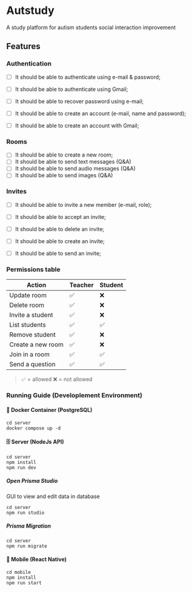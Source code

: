 # Autstudy

A study platform for autism students social interaction improvement

## Features

### Authentication

- [ ] It should be able to authenticate using e-mail & password;
- [ ] It should be able to authenticate using Gmail;
- [ ] It should be able to recover password using e-mail;
- [ ] It should be able to create an account (e-mail, name and password);
- [ ] It should be able to create an account with Gmail;


### Rooms

- [ ] It should be able to create a new room;
- [ ] It should be able to send text messages (Q&A)
- [ ] It should be able to send audio messages (Q&A)
- [ ] It should be able to send images (Q&A)

### Invites

- [ ] It should be able to invite a new member (e-mail, role);
- [ ] It should be able to accept an invite;
- [ ] It should be able to delete an invite;
- [ ] It should be able to create an invite;
- [ ] It should be able to send an invite;


### Permissions table

| Action              | Teacher | Student |
| ------------------- | ------- | ------- |
| Update room         | ✅      | ❌      |
| Delete room         | ✅      | ❌      |
| Invite a student    | ✅      | ❌      |
| List students       | ✅      | ✅      |
| Remove student      | ✅      | ❌      |
| Create a new room   | ✅      | ❌      |
| Join in a room      | ✅      | ✅      |
| Send a question     | ✅      | ✅      |

> ✅ = allowed
> ❌ = not allowed

### Running Guide (Developlement Environment)

#### 🐋 Docker Container (PostgreSQL)
```
cd server
docker compose up -d
```

#### 🗄️ Server (NodeJs API)
```
cd server
npm install 
npm run dev
```
##### Open Prisma Studio
GUI to view and edit data in database
```
cd server
npm run studio
```

##### Prisma Migration
```
cd server
npm run migrate
```

#### 📱 Mobile (React Native)
```
cd mobile
npm install 
npm run start
```